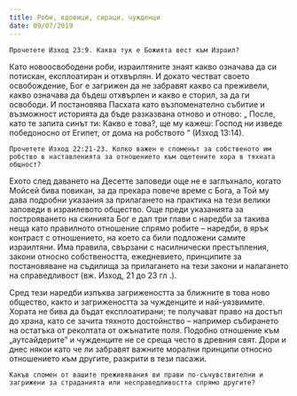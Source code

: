 ```yaml
---
title: Роби, вдовици, сираци, чужденци
date: 09/07/2019
---
```


`Прочетете Изход 23:9. Каква тук е Божията вест към Израил?`

Като новоосвободени роби, израилтяните знаят какво означава да си потискан, експлоатиран и отхвърлян. И докато честват своето освобождение, Бог е загрижен да не забравят какво са преживели, какво означава да бъдеш отхвърлен и какво е сторил, за да ги освободи. И постановява Пасхата като възпоменателно събитие и възможност историята да бъде разказвана отново и отново: „ После, като те запита синът ти: Какво е това?, ще му кажеш: Господ ни изведе победоносно от Египет, от дома на робството “ (Изход 13:14).

`Прочетете Изход 22:21-23. Колко важен е споменът за собственото им робство в наставленията за отношението към ощетените хора в тяхната общност?`

Ехото след даването на Десетте заповеди още не е заглъхнало, когато Мойсей бива повикан, за да прекара повече време с Бога, а Той му дава подробни указания за прилагането на практика на тези велики заповеди в израилевото общество. Още преди указанията за построяването на скинията Бог е дал три глави с наредби за такива неща като правилното отношение спрямо робите – наредби, в ярък контраст с отношението, на което са били подложени самите израилтяни. Има правила, свързани с насилнически престъпления, закони относно собствеността, ежедневието, принципите за постановяване на съдилища за прилагането на тези закони и налагането на справедливост (вж. Изход, 21 до 23 гл .).

Сред тези наредби изпъква загрижеността за ближните в това ново общество, както и загрижеността за чужденците и най-уязвимите. Хората не бива да бъдат експлоатирани; те получават право на достъп до храна, като се зачита тяхното достойнство – например събирането на остатъка от реколтата от ожънатите поля. Подобно отношение към „аутсайдерите” и чужденците не се среща често в древния свят. Дори и днес някои като че ли забравят важните морални принципи относно отношението към другите, разкрити в тези пасажи.

`Какъв спомен от вашите преживявания ви прави по-съчувствителни и загрижени за страданията или несправедливостта спрямо другите?`